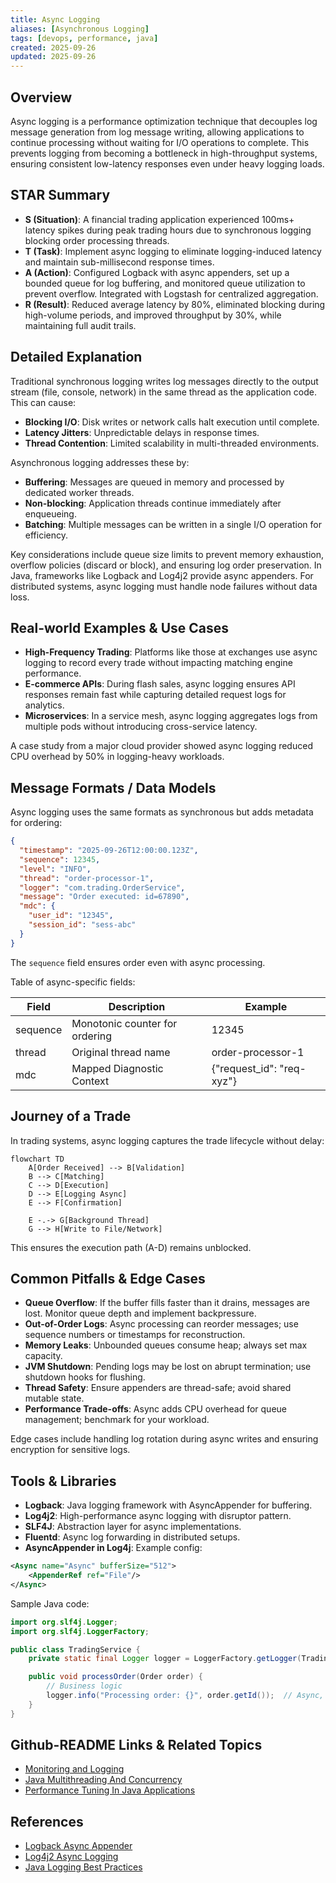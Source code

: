 ```yaml
---
title: Async Logging
aliases: [Asynchronous Logging]
tags: [devops, performance, java]
created: 2025-09-26
updated: 2025-09-26
---
```


## Overview

Async logging is a performance optimization technique that decouples log message generation from log message writing, allowing applications to continue processing without waiting for I/O operations to complete. This prevents logging from becoming a bottleneck in high-throughput systems, ensuring consistent low-latency responses even under heavy logging loads.

## STAR Summary

- **S (Situation)**: A financial trading application experienced 100ms+ latency spikes during peak trading hours due to synchronous logging blocking order processing threads.
- **T (Task)**: Implement async logging to eliminate logging-induced latency and maintain sub-millisecond response times.
- **A (Action)**: Configured Logback with async appenders, set up a bounded queue for log buffering, and monitored queue utilization to prevent overflow. Integrated with Logstash for centralized aggregation.
- **R (Result)**: Reduced average latency by 80%, eliminated blocking during high-volume periods, and improved throughput by 30%, while maintaining full audit trails.

## Detailed Explanation

Traditional synchronous logging writes log messages directly to the output stream (file, console, network) in the same thread as the application code. This can cause:

- **Blocking I/O**: Disk writes or network calls halt execution until complete.
- **Latency Jitters**: Unpredictable delays in response times.
- **Thread Contention**: Limited scalability in multi-threaded environments.

Asynchronous logging addresses these by:

- **Buffering**: Messages are queued in memory and processed by dedicated worker threads.
- **Non-blocking**: Application threads continue immediately after enqueueing.
- **Batching**: Multiple messages can be written in a single I/O operation for efficiency.

Key considerations include queue size limits to prevent memory exhaustion, overflow policies (discard or block), and ensuring log order preservation. In Java, frameworks like Logback and Log4j2 provide async appenders. For distributed systems, async logging must handle node failures without data loss.

## Real-world Examples & Use Cases

- **High-Frequency Trading**: Platforms like those at exchanges use async logging to record every trade without impacting matching engine performance.
- **E-commerce APIs**: During flash sales, async logging ensures API responses remain fast while capturing detailed request logs for analytics.
- **Microservices**: In a service mesh, async logging aggregates logs from multiple pods without introducing cross-service latency.

A case study from a major cloud provider showed async logging reduced CPU overhead by 50% in logging-heavy workloads.

## Message Formats / Data Models

Async logging uses the same formats as synchronous but adds metadata for ordering:

```json
{
  "timestamp": "2025-09-26T12:00:00.123Z",
  "sequence": 12345,
  "level": "INFO",
  "thread": "order-processor-1",
  "logger": "com.trading.OrderService",
  "message": "Order executed: id=67890",
  "mdc": {
    "user_id": "12345",
    "session_id": "sess-abc"
  }
}
```

The `sequence` field ensures order even with async processing.

Table of async-specific fields:

| Field | Description | Example |
|-------|-------------|---------|
| sequence | Monotonic counter for ordering | 12345 |
| thread | Original thread name | order-processor-1 |
| mdc | Mapped Diagnostic Context | {"request_id": "req-xyz"} |

## Journey of a Trade

In trading systems, async logging captures the trade lifecycle without delay:

```mermaid
flowchart TD
    A[Order Received] --> B[Validation]
    B --> C[Matching]
    C --> D[Execution]
    D --> E[Logging Async]
    E --> F[Confirmation]

    E -.-> G[Background Thread]
    G --> H[Write to File/Network]
```

This ensures the execution path (A-D) remains unblocked.

## Common Pitfalls & Edge Cases

- **Queue Overflow**: If the buffer fills faster than it drains, messages are lost. Monitor queue depth and implement backpressure.
- **Out-of-Order Logs**: Async processing can reorder messages; use sequence numbers or timestamps for reconstruction.
- **Memory Leaks**: Unbounded queues consume heap; always set max capacity.
- **JVM Shutdown**: Pending logs may be lost on abrupt termination; use shutdown hooks for flushing.
- **Thread Safety**: Ensure appenders are thread-safe; avoid shared mutable state.
- **Performance Trade-offs**: Async adds CPU overhead for queue management; benchmark for your workload.

Edge cases include handling log rotation during async writes and ensuring encryption for sensitive logs.

## Tools & Libraries

- **Logback**: Java logging framework with AsyncAppender for buffering.
- **Log4j2**: High-performance async logging with disruptor pattern.
- **SLF4J**: Abstraction layer for async implementations.
- **Fluentd**: Async log forwarding in distributed setups.
- **AsyncAppender in Log4j**: Example config:

```xml
<Async name="Async" bufferSize="512">
    <AppenderRef ref="File"/>
</Async>
```

Sample Java code:

```java
import org.slf4j.Logger;
import org.slf4j.LoggerFactory;

public class TradingService {
    private static final Logger logger = LoggerFactory.getLogger(TradingService.class);

    public void processOrder(Order order) {
        // Business logic
        logger.info("Processing order: {}", order.getId());  // Async, non-blocking
    }
}
```

## Github-README Links & Related Topics

- [Monitoring and Logging](monitoring-and-logging/)
- [Java Multithreading And Concurrency](java/java-multithreading-and-concurrency/)
- [Performance Tuning In Java Applications](java/performance-tuning-in-java-applications/)

## References

- [Logback Async Appender](https://logback.qos.ch/manual/appenders.html#AsyncAppender)
- [Log4j2 Async Logging](https://logging.apache.org/log4j/2.x/manual/async.html)
- [Java Logging Best Practices](https://www.oracle.com/technetwork/java/javase/documentation/index-136496.html)
